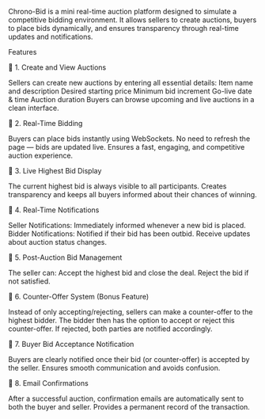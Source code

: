 Chrono-Bid is a mini real-time auction platform designed to simulate a competitive bidding environment. It allows sellers to create auctions, buyers to place bids dynamically, and ensures transparency through real-time updates and notifications.

Features

🔹 1. Create and View Auctions

Sellers can create new auctions by entering all essential details:
Item name and description
Desired starting price
Minimum bid increment
Go-live date & time
Auction duration
Buyers can browse upcoming and live auctions in a clean interface.

🔹 2. Real-Time Bidding

Buyers can place bids instantly using WebSockets.
No need to refresh the page — bids are updated live.
Ensures a fast, engaging, and competitive auction experience.

🔹 3. Live Highest Bid Display

The current highest bid is always visible to all participants.
Creates transparency and keeps all buyers informed about their chances of winning.

🔹 4. Real-Time Notifications

Seller Notifications: Immediately informed whenever a new bid is placed.
Bidder Notifications:
Notified if their bid has been outbid.
Receive updates about auction status changes.

🔹 5. Post-Auction Bid Management

The seller can:
Accept the highest bid and close the deal.
Reject the bid if not satisfied.

🔹 6. Counter-Offer System (Bonus Feature)

Instead of only accepting/rejecting, sellers can make a counter-offer to the highest bidder.
The bidder then has the option to accept or reject this counter-offer.
If rejected, both parties are notified accordingly.

🔹 7. Buyer Bid Acceptance Notification

Buyers are clearly notified once their bid (or counter-offer) is accepted by the seller.
Ensures smooth communication and avoids confusion.

🔹 8. Email Confirmations

After a successful auction, confirmation emails are automatically sent to both the buyer and seller.
Provides a permanent record of the transaction.
